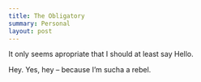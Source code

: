 ```yaml
---
title: The Obligatory
summary: Personal
layout: post
---
```


It only seems apropriate that I should at least say Hello.

Hey. Yes, hey – because I’m sucha a rebel.
